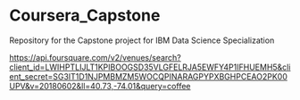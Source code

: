 # Coursera_Capstone
Repository for the Capstone project for IBM Data Science Specialization

https://api.foursquare.com/v2/venues/search?client_id=LWIHPTLIJLT1KPIBOOGSD35VLGFELRJA5EWFY4P1IFHUEMH5&client_secret=SG3IT1D1NJPMBMZM5WOCQPINARAGPYPXBGHPCEAO2PK00UPV&v=20180602&ll=40.73,-74.01&query=coffee

